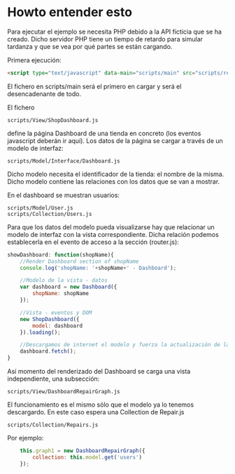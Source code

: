Howto entender esto
===================

Para ejecutar el ejemplo se necesita PHP debido a la API ficticia que se ha creado. Dicho servidor PHP tiene un tiempo de retardo para simular tardanza y que se vea por qué partes se están cargando.

Primera ejecución:

```html
<script type="text/javascript" data-main="scripts/main" src="scripts/require.js"></script>
```

El fichero en scripts/main será el primero en cargar y será el desencadenante de todo.

El fichero

    scripts/View/ShopDashboard.js

define la página Dashboard de una tienda en concreto (los eventos javascript deberán ir aquí). Los datos de la página se cargar a través de un modelo de interfaz:

    scripts/Model/Interface/Dashboard.js

Dicho modelo necesita el identificador de la tienda: el nombre de la misma. Dicho modelo contiene las relaciones con los datos que se van a mostrar.

En el dashboard se muestran usuarios:

    scripts/Model/User.js
    scripts/Collection/Users.js

Para que los datos del modelo pueda visualizarse hay que relacionar un modelo de interfaz con la vista correspondiente. Dicha relación podemos establecerla en el evento de acceso a la sección (router.js):

```javascript
showDashboard: function(shopName){
	//Render Dashboard section of shopName
	console.log('shopName: '+shopName+' - Dashboard');

	//Modelo de la vista - datos
	var dashboard = new Dashboard({
		shopName: shopName
	});

	//Vista - eventos y DOM
	new ShopDashboard({
		model: dashboard
	}).loading();

	//Descargamos de internet el modelo y fuerza la actualización de la vista relacionada.
	dashboard.fetch();
}
```

Así momento del renderizado del Dashboard se carga una vista independiente, una subsección:

    scripts/View/DashboardRepairGraph.js

El funcionamiento es el mismo sólo que el modelo ya lo tenemos descargardo. En este caso espera una Collection de Repair.js

    scripts/Collection/Repairs.js

Por ejemplo:

```javascript
	this.graph1 = new DashboardRepairGraph({
		collection: this.model.get('users')
	});
```